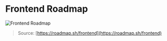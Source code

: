# Frontend Roadmap
![Frontend Roadmap](https://roadmap.sh/roadmaps/frontend.png)


> Source:  [https://roadmap.sh/frontend](https://roadmap.sh/frontend)

